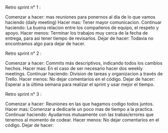 Retro sprint n° 1 :

Comenzar a hacer: mas reuniones para ponernos al dia de lo que vamos haciendo (daily meeting)
Hacer mas: Tener mayor comunicacion.
Continuar haciendo: La buena relacion entre los compañeros de equipo, el respeto y apoyo.
Hacer menos: Terminar los trabajos muy cerca de la fecha de entrega, para asi tener tiempo de revisarlos.
Dejar de hacer: Todavia no encontramos algo para dejar de hacer.

Retro sprint n° 2 :

Comenzar a hacer: Commits más descriptivos, indicando todos los cambios hechos.
Hacer mas: En el caso de ser necesario hacer dos weekly meetings.
Continuar haciendo: Division de tareas y organizacion a través de Trello.
Hacer menos: No dejar comentarios en el código.
Dejar de hacer: Esperar a la última semana para realizar el sprint y usar mejor el tiempo.

Retro sprint n° 3 :

Comenzar a hacer: Reuniones en las que hagamos codigo todos juntos. 
Hacer mas: Comenzar a dedicarle un poco mas de tiempo a la practica. 
Continuar haciendo: Ayudarnos mutuamente con las trabas/errores que tenemos al momento de codear. 
Hacer menos: No dejar comentarios en el código.
Dejar de hacer: 